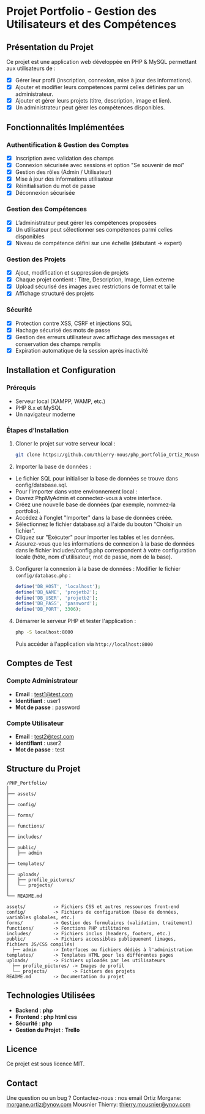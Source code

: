 # Projet Portfolio - Gestion des Utilisateurs et des Compétences

## Présentation du Projet
Ce projet est une application web développée en PHP & MySQL permettant aux utilisateurs de :
- [x] Gérer leur profil (inscription, connexion, mise à jour des informations).
- [x] Ajouter et modifier leurs compétences parmi celles définies par un administrateur.
- [x] Ajouter et gérer leurs projets (titre, description, image et lien).
- [x] Un administrateur peut gérer les compétences disponibles.

## Fonctionnalités Implémentées

### Authentification & Gestion des Comptes
- [x] Inscription avec validation des champs
- [x] Connexion sécurisée avec sessions et option "Se souvenir de moi"
- [x] Gestion des rôles (Admin / Utilisateur)
- [x] Mise à jour des informations utilisateur
- [x] Réinitialisation du mot de passe
- [x] Déconnexion sécurisée

### Gestion des Compétences
- [x] L’administrateur peut gérer les compétences proposées
- [x] Un utilisateur peut sélectionner ses compétences parmi celles disponibles
- [x] Niveau de compétence défini sur une échelle (débutant → expert)

### Gestion des Projets
- [x] Ajout, modification et suppression de projets
- [x] Chaque projet contient : Titre, Description, Image, Lien externe
- [x] Upload sécurisé des images avec restrictions de format et taille
- [x] Affichage structuré des projets

### Sécurité
- [x] Protection contre XSS, CSRF et injections SQL
- [x] Hachage sécurisé des mots de passe
- [x] Gestion des erreurs utilisateur avec affichage des messages et conservation des champs remplis
- [x] Expiration automatique de la session après inactivité

## Installation et Configuration

### Prérequis
- Serveur local (XAMPP, WAMP, etc.)
- PHP 8.x et MySQL
- Un navigateur moderne

### Étapes d’Installation
1. Cloner le projet sur votre serveur local :
   ```sh
   git clone https://github.com/thierry-mous/php_portfolio_Ortiz_Mousnier
   ```
2. Importer la base de données :
- Le fichier SQL pour initialiser la base de données se trouve dans config/database.sql.
- Pour l'importer dans votre environnement local :
- Ouvrez PhpMyAdmin et connectez-vous à votre interface.
- Créez une nouvelle base de données (par exemple, nommez-la portfolio).
- Accédez à l'onglet "Importer" dans la base de données créée.
- Sélectionnez le fichier database.sql à l'aide du bouton "Choisir un fichier".
- Cliquez sur "Exécuter" pour importer les tables et les données.
- Assurez-vous que les informations de connexion à la base de données dans le fichier includes/config.php correspondent à votre configuration locale (hôte, nom d'utilisateur, mot de passe, nom de la base).

3. Configurer la connexion à la base de données :
   Modifier le fichier `config/database.php` :
   ```php
   define('DB_HOST', 'localhost');
   define('DB_NAME', 'projetb2');
   define('DB_USER', 'projetb2');
   define('DB_PASS', 'password');
   define('DB_PORT', 3306);
   ```

4. Démarrer le serveur PHP et tester l'application :
   ```sh
   php -S localhost:8000
   ```
   Puis accéder à l'application via `http://localhost:8000`

## Comptes de Test

### Compte Administrateur
- **Email** : test1@test.com
- **Identifiant** : user1
- **Mot de passe** : password


### Compte Utilisateur
- **Email** : test2@test.com
- **identifiant** : user2
- **Mot de passe** : test

## Structure du Projet
```
/PHP_Portfolio/
│
├── assets/
│
├── config/
│
├── forms/
│
├── functions/
│
├── includes/
│
├── public/
│   ├── admin
│
├── templates/
│
├── uploads/
│   ├── profile_pictures/
│   └── projects/
│
└── README.md
```
```
assets/          -> Fichiers CSS et autres ressources front-end
config/          -> Fichiers de configuration (base de données, variables globales, etc.)
forms/           -> Gestion des formulaires (validation, traitement)
functions/       -> Fonctions PHP utilitaires
includes/        -> Fichiers inclus (headers, footers, etc.)
public/          -> Fichiers accessibles publiquement (images, fichiers JS/CSS compilés)
  ├── admin      -> Interfaces ou fichiers dédiés à l'administration
templates/       -> Templates HTML pour les différentes pages
uploads/         -> Fichiers uploadés par les utilisateurs
  ├── profile_pictures/ -> Images de profil
  └── projects/         -> Fichiers des projets
README.md        -> Documentation du projet

```

## Technologies Utilisées
- **Backend** : **php**
- **Frontend** : **php html css**
- **Sécurité** : **php**
- **Gestion du Projet** : **Trello**

## Licence
Ce projet est sous licence MIT.

## Contact
Une question ou un bug ? Contactez-nous :
nos email
Ortiz Morgane: morgane.ortiz@ynov.com
Mousnier Thierry: thierry.mousnier@ynov.com
